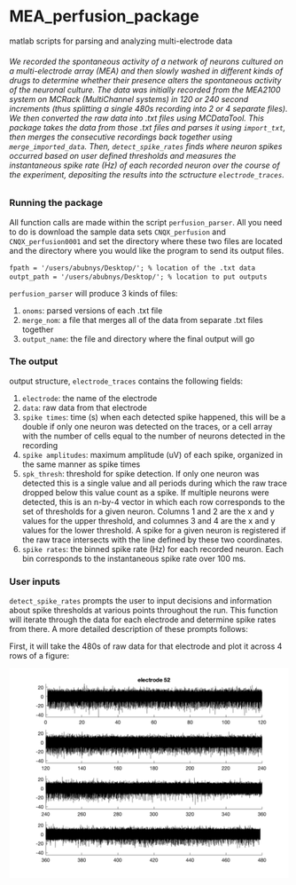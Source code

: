 # MEA_perfusion_package
matlab scripts for parsing and analyzing multi-electrode data

  ###### We recorded the spontaneous activity of a network of neurons cultured on a multi-electrode array (MEA) and then slowly washed in different kinds of drugs to determine whether their presence alters the spontaneous activity of the neuronal culture. The data was initially recorded from the MEA2100 system on MCRack (MultiChannel systems) in 120 or 240 second increments (thus splitting a single 480s recording into 2 or 4 separate files). We then converted the raw data into .txt files using MCDataTool. This package takes the data from those .txt files and parses it using `import_txt`, then merges the consecutive recordings back together using `merge_imported_data`. Then, `detect_spike_rates` finds where neuron spikes occurred based on user defined thresholds and measures the instantaneous spike rate (Hz) of each recorded neuron over the course of the experiment, depositing the results into the sctructure `electrode_traces`.
  
### Running the package

All function calls are made within the script `perfusion_parser`. All you need to do is download the sample data sets `CNQX_perfusion` and `CNQX_perfusion0001` and set the directory where these two files are located and the directory where you would like the program to send its output files.
```
fpath = '/users/abubnys/Desktop/'; % location of the .txt data
outpt_path = '/users/abubnys/Desktop/'; % location to put outputs
```

`perfusion_parser` will produce 3 kinds of files:
1. `onoms`: parsed versions of each .txt file
2. `merge_nom`: a file that merges all of the data from separate .txt files together 
3. `output_name`: the file and directory where the final output will go

### The output

output structure, `electrode_traces` contains the following fields:
1. `electrode`: the name of the electrode
2. `data`: raw data from that electrode
3. `spike times`: time (s) when each detected spike happened, this will be a double if only one neuron was detected on the traces, or a cell array with the number of cells equal to the number of neurons detected in the recording
4. `spike amplitudes`: maximum amplitude (uV) of each spike, organized in the same manner as spike times
5. `spk_thresh`: threshold for spike detection. If only one neuron was detected this is a single value and all periods during which the raw trace dropped below this value count as a spike. If multiple neurons were detected, this is an n-by-4 vector in which each row corresponds to the set of thresholds for a given neuron. Columns 1 and 2 are the x and y values for the upper threshold, and columnes 3 and 4 are the x and y values for the lower threshold. A spike for a given neuron is registered if the raw trace intersects with the line defined by these two coordinates.
6. `spike rates`: the binned spike rate (Hz) for each recorded neuron. Each bin corresponds to the instantaneous spike rate over 100 ms. 

### User inputs

`detect_spike_rates` prompts the user to input decisions and information about spike thresholds at various points throughout the run. This function will iterate through the data for each electrode and determine spike rates from there. A more detailed description of these prompts follows:

First, it will take the 480s of raw data for that electrode and plot it across 4 rows of a figure:

![example of raw electrode data](https://github.com/abubnys/MEA_perfusion_package/blob/master/markdown_figures/e52.tif)


      
